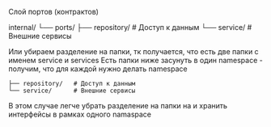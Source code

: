 Слой портов (контрактов)

internal/
└── ports/
    ├── repository/   # Доступ к данным
    └── service/      # Внешние сервисы



Или убираем разделение на папки, тк получается, что есть две папки с именем service и services 
Есть папки ниже засунуть в один namespace - получим, что для каждой нужно делать namespace 

    ├── repository/   # Доступ к данным
    └── service/      # Внешние сервисы


В этом случае легче убрать разделение на папки на и хранить интерфейсы в рамках одного namaspace 